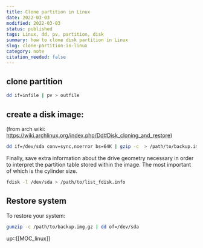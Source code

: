 ```yaml
---
title: Clone partition in Linux
date: 2022-03-03
modified: 2022-03-03
status: published
tags: Linux, dd, pv, partition, disk
summary: how to clone disk partition in Linux
slug: clone-partition-in-linux
category: note
citation_needed: false
---
```


## clone partition
```sh
dd if=infile | pv > outfile
```

## create a disk image:
(from arch wiki: https://wiki.archlinux.org/index.php/Dd#Disk_cloning_and_restore)
```sh
dd if=/dev/sda conv=sync,noerror bs=64K | gzip -c  > /path/to/backup.img.gz
```

Finally, save extra information about the drive geometry necessary in order to interpret the partition table stored within the image. The most important of which is the cylinder size.
```sh
fdisk -l /dev/sda > /path/to/list_fdisk.info
```

## Restore system
To restore your system:
```sh
gunzip -c /path/to/backup.img.gz | dd of=/dev/sda
```

up::[[MOC_linux]]